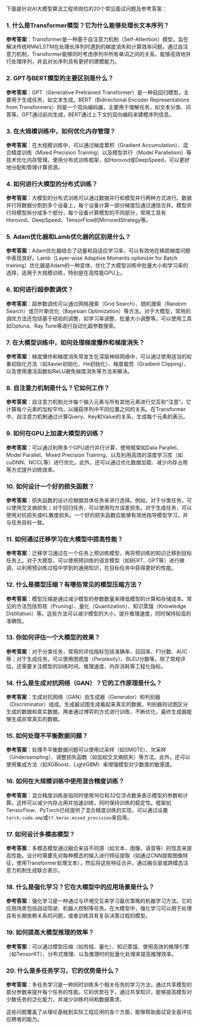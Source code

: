 下面是针对AI大模型算法工程师岗位的20个常见面试问题及参考答案：

### 1. **什么是Transformer模型？它为什么能够处理长文本序列？**
   **参考答案**：Transformer是一种基于自注意力机制（Self-Attention）模型，旨在解决传统RNN/LSTM在处理长序列时遇到的梯度消失和计算效率问题。通过自注意力机制，Transformer能够同时考虑序列中所有单词之间的关系，能够高效地并行处理序列，并且对长序列具有更好的建模能力。

### 2. **GPT与BERT模型的主要区别是什么？**
   **参考答案**：GPT（Generative Pretrained Transformer）是一种自回归模型，主要用于生成任务，如文本生成。BERT（Bidirectional Encoder Representations from Transformers）则是一个双向编码器，主要用于理解任务，如文本分类、问答等。GPT通过前向生成，BERT通过上下文的双向编码来建模序列信息。

### 3. **在大规模训练中，如何优化内存管理？**
   **参考答案**：在大规模训练中，可以通过梯度累积（Gradient Accumulation）、混合精度训练（Mixed Precision Training）以及模型并行（Model Parallelism）等技术优化内存管理。使用分布式训练框架，如Horovod或DeepSpeed，可以更好地分配和管理计算资源。

### 4. **如何进行大模型的分布式训练？**
   **参考答案**：大模型的分布式训练可以通过数据并行和模型并行两种方式进行。数据并行将数据分割到多个设备上，每个设备计算一部分梯度后通过通信合并。模型并行将模型拆分成多个部分，每个设备计算模型的不同部分，常用工具有Horovod、DeepSpeed、TensorFlow的MirroredStrategy等。

### 5. **Adam优化器和Lamb优化器的区别是什么？**
   **参考答案**：Adam优化器结合了动量和自适应学习率，可以有效地在稀疏梯度问题中表现良好。Lamb（Layer-wise Adaptive Moments optimizer for Batch training）优化器是Adam的一种变体，优化了大模型训练中批量大小和学习率的选择，适用于大规模训练，特别是在高性能GPU上。

### 6. **如何进行超参数调优？**
   **参考答案**：超参数调优可以通过网格搜索（Grid Search）、随机搜索（Random Search）或贝叶斯优化（Bayesian Optimization）等方法。对于大模型，常用的调优方法还包括基于经验的调整，如学习率调整、批量大小调整等。可以使用工具如Optuna、Ray Tune等进行自动化超参数搜索。

### 7. **在大模型训练中，如何处理梯度爆炸和梯度消失？**
   **参考答案**：梯度爆炸和梯度消失常发生在深层神经网络中，可以通过使用适当的权重初始化方法（如Xavier初始化、He初始化）、梯度裁剪（Gradient Clipping）、以及使用激活函数如ReLU避免梯度消失等方法来解决。

### 8. **自注意力机制是什么？它如何工作？**
   **参考答案**：自注意力机制允许每个输入元素与所有其他元素进行交互和“注意”。它计算每个元素的加权平均，以捕获序列中不同位置之间的关系。在Transformer中，自注意力机制通过计算Query、Key和Value的关系，生成每个元素的表示。

### 9. **如何在GPU上加速大模型的训练？**
   **参考答案**：可以通过利用多个GPU进行并行计算，使用框架如Data Parallel、Model Parallel、Mixed Precision Training、以及利用高效的深度学习库（如cuDNN、NCCL等）进行优化。此外，还可以通过优化数据加载、减少内存占用等方式提升训练效率。

### 10. **如何设计一个好的损失函数？**
   **参考答案**：损失函数的设计应根据具体任务来进行选择。例如，对于分类任务，可以使用交叉熵损失；对于回归任务，可以使用均方误差损失。对于生成任务，可以使用对抗损失或KL散度损失。一个好的损失函数应能够有效地指导模型学习，并与任务目标一致。

### 11. **如何通过迁移学习在大模型中提高性能？**
   **参考答案**：迁移学习通过在一个任务上预训练模型，再将预训练的知识迁移到目标任务上。对于大模型，可以使用预训练的语言模型（如BERT、GPT等）进行微调，以利用预训练过程中学到的通用知识，在目标任务中获得更好的性能。

### 12. **什么是模型压缩？有哪些常见的模型压缩方法？**
   **参考答案**：模型压缩是通过减少模型的参数数量来降低模型的计算和存储成本。常见的方法包括剪枝（Pruning）、量化（Quantization）、知识蒸馏（Knowledge Distillation）等。这些方法可以减少模型的大小，提升推理速度，同时保持较高的准确性。

### 13. **你如何评估一个大模型的效果？**
   **参考答案**：对于分类任务，常用的评估指标包括准确率、召回率、F1分数、AUC等；对于生成任务，可以使用困惑度（Perplexity）、BLEU分数等。除了常规评估，还需要关注模型的训练时间、推理速度、内存消耗等工程化指标。

### 14. **什么是生成对抗网络（GAN）？它的工作原理是什么？**
   **参考答案**：生成对抗网络（GAN）由生成器（Generator）和判别器（Discriminator）组成。生成器试图生成看起来真实的数据，判别器则试图区分生成的数据和真实数据。两者通过博弈的方式进行训练，不断优化，最终生成器能够生成非常真实的数据。

### 15. **如何处理不平衡数据问题？**
   **参考答案**：处理不平衡数据问题可以使用过采样（如SMOTE）、欠采样（Undersampling）、调整损失函数（如加权交叉熵损失）等方法。此外，还可以使用集成方法（如XGBoost、LightGBM）来增强模型对少数类的敏感度。

### 16. **如何在大规模训练中使用混合精度训练？**
   **参考答案**：混合精度训练是指同时使用16位和32位浮点数来表示模型的参数和计算。这样可以减少内存占用并加速训练，同时保持训练的稳定性。框架如TensorFlow、PyTorch已经提供了混合精度训练的实现，可以通过设置`torch.cuda.amp`或`tf.keras.mixed_precision`来启用。

### 17. **如何设计多模态模型？**
   **参考答案**：多模态模型通过融合来自不同源（如文本、图像、语音等）的信息来提高性能。设计时需要先对每种模态的输入进行特征提取（如通过CNN提取图像特征，使用Transformer处理文本），然后将这些特征合并，通过融合层或跨模态注意力机制生成联合表示。

### 18. **什么是强化学习？它在大模型中的应用场景是什么？**
   **参考答案**：强化学习是一种通过与环境交互来学习最优策略的机器学习方法。它的应用场景包括自动驾驶、机器人控制等任务。在大模型中，强化学习可以用于处理具有长期依赖关系的问题，或者训练具有复杂决策过程的模型。

### 19. **如何提高大模型推理的效率？**
   **参考答案**：可以通过模型压缩（如剪枝、量化）、知识蒸馏、使用高效的推理引擎（如TensorRT）、分布式推理、以及推理时的批量化处理来提高推理效率。

### 20. **什么是多任务学习，它的优势是什么？**
   **参考答案**：多任务学习是一种同时训练多个相关任务的学习方法，通过共享模型的部分参数来提升每个任务的性能。它的优势在于，通过共享知识，能够提高模型对少数任务的泛化能力，并减少训练时间和数据需求。

这些问题覆盖了从理论基础到实际工程应用的各个方面，能够帮助面试官全面评估应聘者的能力。